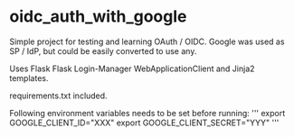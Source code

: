 # oidc_auth_with_google
Simple project for testing and learning OAuth / OIDC. Google was used as SP / IdP, but could be easily converted to use any.

Uses Flask Flask Login-Manager WebApplicationClient and Jinja2 templates.

requirements.txt included.

Following environment variables needs to be set before running: 
'''
export GOOGLE_CLIENT_ID="XXX"
export GOOGLE_CLIENT_SECRET="YYY"
'''
